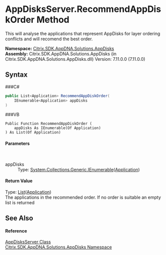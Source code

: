 # AppDisksServer.RecommendAppDiskOrder Method 
 

This will analyse the applications that represent AppDisks for layer ordering conflicts and will recomend the best order.

**Namespace:**&nbsp;<a href="N_Citrix_SDK_AppDNA_Solutions_AppDisks">Citrix.SDK.AppDNA.Solutions.AppDisks</a><br />**Assembly:**&nbsp;Citrix.SDK.AppDNA.Solutions.AppDisks (in Citrix.SDK.AppDNA.Solutions.AppDisks.dll) Version: 7.11.0.0 (7.11.0.0)

## Syntax

###C#
```csharp
public List<Application> RecommendAppDiskOrder(
	IEnumerable<Application> appDisks
)
```

###VB
```vbnet
Public Function RecommendAppDiskOrder ( 
	appDisks As IEnumerable(Of Application)
) As List(Of Application)
```


#### Parameters
&nbsp;<dl><dt>appDisks</dt><dd>Type: <a href="http://msdn2.microsoft.com/en-us/library/9eekhta0" target="_blank">System.Collections.Generic.IEnumerable</a>(<a href="T_Citrix_SDK_AppDNA_Application">Application</a>)<br /></dd></dl>

#### Return Value
Type: <a href="http://msdn2.microsoft.com/en-us/library/6sh2ey19" target="_blank">List</a>(<a href="T_Citrix_SDK_AppDNA_Application">Application</a>)<br />The applications in the recommended order. If no order is suitable an empty list is returned

## See Also


#### Reference
<a href="T_Citrix_SDK_AppDNA_Solutions_AppDisks_AppDisksServer">AppDisksServer Class</a><br /><a href="N_Citrix_SDK_AppDNA_Solutions_AppDisks">Citrix.SDK.AppDNA.Solutions.AppDisks Namespace</a><br />